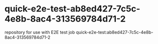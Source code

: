 # quick-e2e-test-ab8ed427-7c5c-4e8b-8ac4-313569784d71-2
repository for use with E2E test job quick-e2e-test:ab8ed427-7c5c-4e8b-8ac4-313569784d71-2
